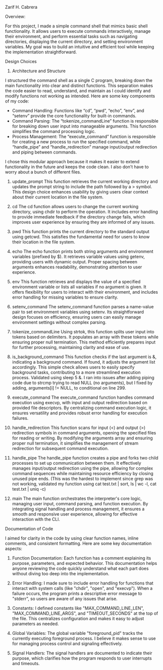 Zarif H. Cabrera

Overview: 

For this project, I made a simple command shell that mimics basic shell functionality. It allows users to execute commands interactively, manage their environment, and perform essential tasks such as navigating directories, displaying the current directory, and setting environment variables. My goal was to build an intuitive and efficient tool while keeping the implementation straightforward.

Design Choices

1. Architecture and Structure

I structured the command shell as a single C program, breaking down the main functionality into clear and distinct functions. This separation makes the code easier to read, understand, and maintain as I could identify and modify functions not working as intended. Here are some key components of my code:

- Command Handling: Functions like “cd”, “pwd”, “echo”, “env”, and “setenv” provide the core functionality for built-in commands.
- Command Parsing: The “tokenize_commandLine” function is responsible for breaking down user input into manageable arguments. This function simplifies the command processing logic.
- Process Management: The “execute_command” function is responsible for creating a new process to run the specified command, while “handle_pipe” and “handle_redirection” manage input/output redirection and piping between commands.

I chose this modular approach because it makes it easier to extend functionality in the future and keeps the code clean. I also don’t have to worry about a bunch of different files.

1. update_prompt
This function retrieves the current working directory and updates the prompt string to include the path followed by a > symbol. This design choice enhances usability by giving users clear context about their current location in the file system.

2. cd
The cd function allows users to change the current working directory, using chdir to perform the operation. It includes error handling to provide immediate feedback if the directory change fails, which improves user experience by ensuring they are informed of any issues.

3. pwd
This function prints the current directory to the standard output using getcwd. This satisfies the fundamental need for users to know their location in the file system.

4. echo
The echo function prints both string arguments and environment variables (prefixed by $). It retrieves variable values using getenv, providing users with dynamic output. Proper spacing between arguments enhances readability, demonstrating attention to user experience.

5. env
This function retrieves and displays the value of a specified environment variable or lists all variables if no argument is given. It offers flexibility for users to interact with their environment, and includes error handling for missing variables to ensure clarity.

6. setenv_command
The setenv_command function parses a name-value pair to set environment variables using setenv. Its straightforward design focuses on efficiency, ensuring users can easily manage environment settings without complex parsing.

7. tokenize_commandLine
Using strtok, this function splits user input into tokens based on delimiters. It populates an array with these tokens while ensuring proper null termination. This method efficiently prepares input for further processing, maintaining clarity and ease of use.

8. is_background_command
This function checks if the last argument is &, indicating a background command. If found, it adjusts the argument list accordingly. This simple check allows users to easily specify background tasks, contributing to a more streamlined execution process. Validated using sleep 5 &. I ran into issues after adding piping code due to strcmp trying to read NULL (no arguments), but I fixed by adding, arguments[i] != NULL, to conditional on line 299.

9. execute_command
The execute_command function handles command execution using execvp, with input and output redirection based on provided file descriptors. By centralizing command execution logic, it ensures versatility and provides robust error handling for execution failures.

10. handle_redirection
This function scans for input (<) and output (>) redirection symbols in command arguments, opening the specified files for reading or writing. By modifying the arguments array and ensuring proper null termination, it simplifies the management of stream redirection for subsequent command execution.

11. handle_pipe
The handle_pipe function creates a pipe and forks two child processes to set up communication between them. It effectively manages input/output redirection using the pipe, allowing for complex command sequences while maintaining resource efficiency by closing unused pipe ends. (This was the hardest to implement since grep was not working, validated my function using cat test.txt | sort, ls | wc -l, cat test.txt | uniq -c)

12. main
The main function orchestrates the interpreter's core logic, managing user input, command parsing, and function execution. By integrating signal handling and process management, it ensures a smooth and responsive user experience, allowing for effective interaction with the CLI. 

Documentation of Code

I aimed for clarity in the code by using clear function names, inline comments, and consistent formatting. Here are some key documentation aspects:

1. Function Documentation: Each function has a comment explaining its purpose, parameters, and expected behavior. This documentation helps anyone reviewing the code quickly understand what each part does without diving too deep into the implementation.

2. Error Handling: I made sure to include error handling for functions that interact with system calls (like "chdir", "open", and "execvp"). When a failure occurs, the program prints a descriptive error message to "stderr", so users are aware of any issues that arise.

3. Constants: I defined constants like "MAX_COMMAND_LINE_LEN", "MAX_COMMAND_LINE_ARGS", and "TIMEOUT_SECONDS" at the top of the file. This centralizes configuration and makes it easy to adjust parameters as needed.

4. Global Variables: The global variable "foreground_pid" tracks the currently executing foreground process. I believe it makes sense to use for managing process control and signaling effectively.

5. Signal Handlers: The signal handlers are documented to indicate their purpose, which clarifies how the program responds to user interrupts and timeouts.

